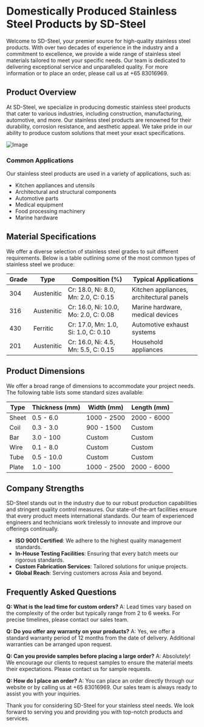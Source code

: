 # Domestically Produced Stainless Steel Products by SD-Steel

Welcome to SD-Steel, your premier source for high-quality stainless steel products. With over two decades of experience in the industry and a commitment to excellence, we provide a wide range of stainless steel materials tailored to meet your specific needs. Our team is dedicated to delivering exceptional service and unparalleled quality. For more information or to place an order, please call us at +65 83016969.

## Product Overview

At SD-Steel, we specialize in producing domestic stainless steel products that cater to various industries, including construction, manufacturing, automotive, and more. Our stainless steel products are renowned for their durability, corrosion resistance, and aesthetic appeal. We take pride in our ability to produce custom solutions that meet your exact specifications.

![Image](https://github.com/user-attachments/assets/2567258e-e124-4816-932d-1809bd27ef0b)

### Common Applications

Our stainless steel products are used in a variety of applications, such as:

- Kitchen appliances and utensils
- Architectural and structural components
- Automotive parts
- Medical equipment
- Food processing machinery
- Marine hardware

## Material Specifications

We offer a diverse selection of stainless steel grades to suit different requirements. Below is a table outlining some of the most common types of stainless steel we produce:

| Grade | Type       | Composition (%)                     | Typical Applications                       |
|-------|------------|-------------------------------------|-------------------------------------------|
| 304   | Austenitic | Cr: 18.0, Ni: 8.0, Mn: 2.0, C: 0.15  | Kitchen appliances, architectural panels |
| 316   | Austenitic | Cr: 16.0, Ni: 10.0, Mo: 2.0, C: 0.08 | Marine hardware, medical devices          |
| 430   | Ferritic   | Cr: 17.0, Mn: 1.0, Si: 1.0, C: 0.10  | Automotive exhaust systems                |
| 201   | Austenitic | Cr: 16.0, Ni: 4.5, Mn: 5.5, C: 0.15  | Household appliances                      |

## Product Dimensions

We offer a broad range of dimensions to accommodate your project needs. The following table lists some standard sizes available:

| Type            | Thickness (mm) | Width (mm) | Length (mm) |
|-----------------|----------------|------------|-------------|
| Sheet           | 0.5 - 6.0      | 1000 - 2500| 2000 - 6000 |
| Coil            | 0.3 - 3.0      | 900 - 1500 | Custom      |
| Bar             | 3.0 - 100      | Custom     | Custom      |
| Wire            | 0.1 - 8.0      | Custom     | Custom      |
| Tube            | 0.5 - 10.0     | Custom     | Custom      |
| Plate           | 1.0 - 100      | 1000 - 2500| 2000 - 6000 |

## Company Strengths

SD-Steel stands out in the industry due to our robust production capabilities and stringent quality control measures. Our state-of-the-art facilities ensure that every product meets international standards. Our team of experienced engineers and technicians work tirelessly to innovate and improve our offerings continually.

- **ISO 9001 Certified**: We adhere to the highest quality management standards.
- **In-House Testing Facilities**: Ensuring that every batch meets our rigorous standards.
- **Custom Fabrication Services**: Tailored solutions for unique projects.
- **Global Reach**: Serving customers across Asia and beyond.

## Frequently Asked Questions

**Q: What is the lead time for custom orders?**
A: Lead times vary based on the complexity of the order but typically range from 2 to 6 weeks. For precise timelines, please contact our sales team.

**Q: Do you offer any warranty on your products?**
A: Yes, we offer a standard warranty period of 12 months from the date of delivery. Additional warranties can be arranged upon request.

**Q: Can you provide samples before placing a large order?**
A: Absolutely! We encourage our clients to request samples to ensure the material meets their expectations. Please contact us for sample requests.

**Q: How do I place an order?**
A: You can place an order directly through our website or by calling us at +65 83016969. Our sales team is always ready to assist you with your inquiries.

Thank you for considering SD-Steel for your stainless steel needs. We look forward to serving you and providing you with top-notch products and services.